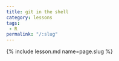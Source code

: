 ```yaml
---
title: git in the shell
category: lessons
tags:
 - R
permalink: "/:slug"
---
```

{% include lesson.md name=page.slug %}
